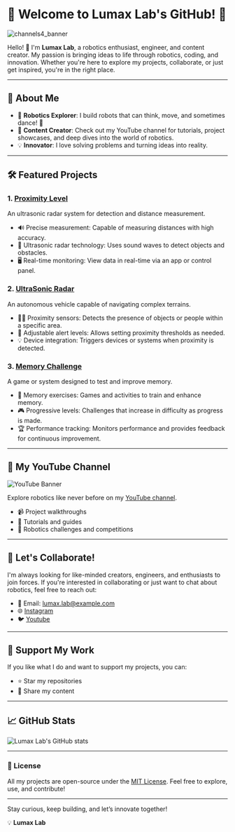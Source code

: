 # 🌟 Welcome to Lumax Lab's GitHub! 🌟

![channels4_banner](https://github.com/user-attachments/assets/9164ca38-d6c6-4692-be23-0265aa50179a)

Hello! 👋 I'm **Lumax Lab**, a robotics enthusiast, engineer, and content creator. My passion is bringing ideas to life through robotics, coding, and innovation. Whether you're here to explore my projects, collaborate, or just get inspired, you're in the right place. 

---

## 🤖 About Me

- 🚀 **Robotics Explorer**: I build robots that can think, move, and sometimes dance! 🕺
- 🎥 **Content Creator**: Check out my YouTube channel for tutorials, project showcases, and deep dives into the world of robotics.
- 💡 **Innovator**: I love solving problems and turning ideas into reality.

---

## 🛠️ Featured Projects

### 1. **[Proximity Level](https://github.com/Lumax980/Project/blob/main/Proximity%20Level/README.md)**
An ultrasonic radar system for detection and distance measurement.

- 🔊 Precise measurement: Capable of measuring distances with high accuracy.
- 📡 Ultrasonic radar technology: Uses sound waves to detect objects and obstacles.
- 🖥 Real-time monitoring: View data in real-time via an app or control panel.

### 2. **[UltraSonic Radar](https://github.com/Lumax980/Project/blob/main/UltraSonic%20Radar/README.md)**
An autonomous vehicle capable of navigating complex terrains.

- 🚶‍♂️ Proximity sensors: Detects the presence of objects or people within a specific area.
- 🏅 Adjustable alert levels: Allows setting proximity thresholds as needed.
- 💡 Device integration: Triggers devices or systems when proximity is detected.

### 3. **[Memory Challenge](https://github.com/Lumax980/Project/blob/main/MemoryChallenge/README.md)**
A game or system designed to test and improve memory.

- 🧠 Memory exercises: Games and activities to train and enhance memory.
- 🎮 Progressive levels: Challenges that increase in difficulty as progress is made.
- 🏆 Performance tracking: Monitors performance and provides feedback for continuous improvement.
---

## 🎥 My YouTube Channel

![YouTube Banner](https://github.com/user-attachments/assets/50baf2cf-723e-4fc0-b8c3-2ea02093e935)


Explore robotics like never before on my [YouTube channel]([https://www.youtube.com/channel/yourchannel](https://www.youtube.com/@lumaxlab)).

- 📹 Project walkthroughs
- 🔧 Tutorials and guides
- 🎉 Robotics challenges and competitions

---

## 🚀 Let's Collaborate!

I'm always looking for like-minded creators, engineers, and enthusiasts to join forces. If you're interested in collaborating or just want to chat about robotics, feel free to reach out:

- 📧 Email: [lumax.lab@example.com](mailto:lucascruz980@gmail.com)
- 🌐 [Instagram]([https://www.linkedin.com/in/lumaxlab](https://www.instagram.com/lumaxlab/))
- 🐦 [Youtube]([https://www.youtube.com/channel/yourchannel](https://www.youtube.com/@lumaxlab))

---

## 🌟 Support My Work

If you like what I do and want to support my projects, you can:

- ⭐ Star my repositories
- 📢 Share my content

---

## 📈 GitHub Stats

![Lumax Lab's GitHub stats](https://github-readme-stats.vercel.app/api?username=Lumax980&show_icons=true&theme=radical)

---

### 📜 License

All my projects are open-source under the [MIT License](https://opensource.org/licenses/MIT). Feel free to explore, use, and contribute!

---

Stay curious, keep building, and let’s innovate together!

💡 **Lumax Lab**
